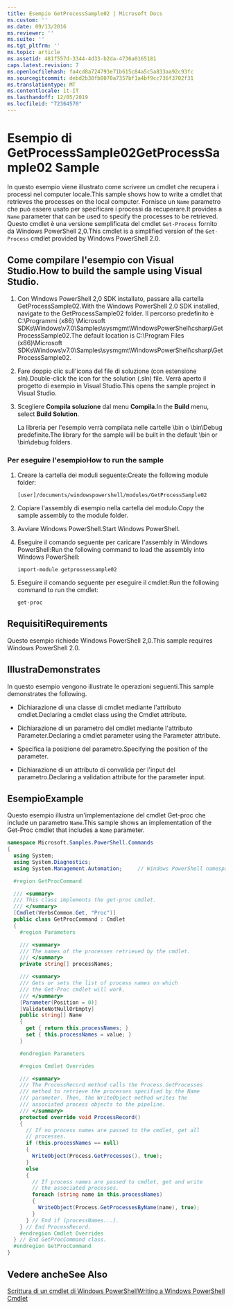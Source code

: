 ```yaml
---
title: Esempio GetProcessSample02 | Microsoft Docs
ms.custom: ''
ms.date: 09/13/2016
ms.reviewer: ''
ms.suite: ''
ms.tgt_pltfrm: ''
ms.topic: article
ms.assetid: 481f557d-3344-4d33-b2da-4736a0165181
caps.latest.revision: 7
ms.openlocfilehash: fa4cd8a724793e71b615c84a5c5a833aa92c93fc
ms.sourcegitcommit: debd2b38fb8070a7357bf1a4bf9cc736f3702f31
ms.translationtype: MT
ms.contentlocale: it-IT
ms.lasthandoff: 12/05/2019
ms.locfileid: "72364570"
---
```

# <a name="getprocesssample02-sample"></a><span data-ttu-id="90b63-102">Esempio di GetProcessSample02</span><span class="sxs-lookup"><span data-stu-id="90b63-102">GetProcessSample02 Sample</span></span>

<span data-ttu-id="90b63-103">In questo esempio viene illustrato come scrivere un cmdlet che recupera i processi nel computer locale.</span><span class="sxs-lookup"><span data-stu-id="90b63-103">This sample shows how to write a cmdlet that retrieves the processes on the local computer.</span></span> <span data-ttu-id="90b63-104">Fornisce un `Name` parametro che può essere usato per specificare i processi da recuperare.</span><span class="sxs-lookup"><span data-stu-id="90b63-104">It provides a `Name` parameter that can be used to specify the processes to be retrieved.</span></span> <span data-ttu-id="90b63-105">Questo cmdlet è una versione semplificata del cmdlet `Get-Process` fornito da Windows PowerShell 2,0.</span><span class="sxs-lookup"><span data-stu-id="90b63-105">This cmdlet is a simplified version of the `Get-Process` cmdlet provided by Windows PowerShell 2.0.</span></span>

## <a name="how-to-build-the-sample-using-visual-studio"></a><span data-ttu-id="90b63-106">Come compilare l'esempio con Visual Studio.</span><span class="sxs-lookup"><span data-stu-id="90b63-106">How to build the sample using Visual Studio.</span></span>

1. <span data-ttu-id="90b63-107">Con Windows PowerShell 2,0 SDK installato, passare alla cartella GetProcessSample02.</span><span class="sxs-lookup"><span data-stu-id="90b63-107">With the Windows PowerShell 2.0 SDK installed, navigate to the GetProcessSample02 folder.</span></span> <span data-ttu-id="90b63-108">Il percorso predefinito è C:\Programmi (x86) \Microsoft SDKs\Windows\v7.0\Samples\sysmgmt\WindowsPowerShell\csharp\GetProcessSample02.</span><span class="sxs-lookup"><span data-stu-id="90b63-108">The default location is C:\Program Files (x86)\Microsoft SDKs\Windows\v7.0\Samples\sysmgmt\WindowsPowerShell\csharp\GetProcessSample02.</span></span>

2. <span data-ttu-id="90b63-109">Fare doppio clic sull'icona del file di soluzione (con estensione sln).</span><span class="sxs-lookup"><span data-stu-id="90b63-109">Double-click the icon for the solution (.sln) file.</span></span> <span data-ttu-id="90b63-110">Verrà aperto il progetto di esempio in Visual Studio.</span><span class="sxs-lookup"><span data-stu-id="90b63-110">This opens the sample project in Visual Studio.</span></span>

3. <span data-ttu-id="90b63-111">Scegliere **Compila soluzione** dal menu **Compila**.</span><span class="sxs-lookup"><span data-stu-id="90b63-111">In the **Build** menu, select **Build Solution**.</span></span>

    <span data-ttu-id="90b63-112">La libreria per l'esempio verrà compilata nelle cartelle \bin o \bin\Debug predefinite.</span><span class="sxs-lookup"><span data-stu-id="90b63-112">The library for the sample will be built in the default \bin or \bin\debug folders.</span></span>

### <a name="how-to-run-the-sample"></a><span data-ttu-id="90b63-113">Per eseguire l'esempio</span><span class="sxs-lookup"><span data-stu-id="90b63-113">How to run the sample</span></span>

1. <span data-ttu-id="90b63-114">Creare la cartella dei moduli seguente:</span><span class="sxs-lookup"><span data-stu-id="90b63-114">Create the following module folder:</span></span>

    `[user]/documents/windowspowershell/modules/GetProcessSample02`

2. <span data-ttu-id="90b63-115">Copiare l'assembly di esempio nella cartella del modulo.</span><span class="sxs-lookup"><span data-stu-id="90b63-115">Copy the sample assembly to the module folder.</span></span>

3. <span data-ttu-id="90b63-116">Avviare Windows PowerShell.</span><span class="sxs-lookup"><span data-stu-id="90b63-116">Start Windows PowerShell.</span></span>

4. <span data-ttu-id="90b63-117">Eseguire il comando seguente per caricare l'assembly in Windows PowerShell:</span><span class="sxs-lookup"><span data-stu-id="90b63-117">Run the following command to load the assembly into Windows PowerShell:</span></span>

    `import-module getprossessample02`

5. <span data-ttu-id="90b63-118">Eseguire il comando seguente per eseguire il cmdlet:</span><span class="sxs-lookup"><span data-stu-id="90b63-118">Run the following command to run the cmdlet:</span></span>

    `get-proc`

## <a name="requirements"></a><span data-ttu-id="90b63-119">Requisiti</span><span class="sxs-lookup"><span data-stu-id="90b63-119">Requirements</span></span>

<span data-ttu-id="90b63-120">Questo esempio richiede Windows PowerShell 2,0.</span><span class="sxs-lookup"><span data-stu-id="90b63-120">This sample requires Windows PowerShell 2.0.</span></span>

## <a name="demonstrates"></a><span data-ttu-id="90b63-121">Illustra</span><span class="sxs-lookup"><span data-stu-id="90b63-121">Demonstrates</span></span>

<span data-ttu-id="90b63-122">In questo esempio vengono illustrate le operazioni seguenti.</span><span class="sxs-lookup"><span data-stu-id="90b63-122">This sample demonstrates the following.</span></span>

- <span data-ttu-id="90b63-123">Dichiarazione di una classe di cmdlet mediante l'attributo cmdlet.</span><span class="sxs-lookup"><span data-stu-id="90b63-123">Declaring a cmdlet class using the Cmdlet attribute.</span></span>

- <span data-ttu-id="90b63-124">Dichiarazione di un parametro del cmdlet mediante l'attributo Parameter.</span><span class="sxs-lookup"><span data-stu-id="90b63-124">Declaring a cmdlet parameter using the Parameter attribute.</span></span>

- <span data-ttu-id="90b63-125">Specifica la posizione del parametro.</span><span class="sxs-lookup"><span data-stu-id="90b63-125">Specifying the position of the parameter.</span></span>

- <span data-ttu-id="90b63-126">Dichiarazione di un attributo di convalida per l'input del parametro.</span><span class="sxs-lookup"><span data-stu-id="90b63-126">Declaring a validation attribute for the parameter input.</span></span>

## <a name="example"></a><span data-ttu-id="90b63-127">Esempio</span><span class="sxs-lookup"><span data-stu-id="90b63-127">Example</span></span>

<span data-ttu-id="90b63-128">Questo esempio illustra un'implementazione del cmdlet Get-proc che include un parametro `Name`.</span><span class="sxs-lookup"><span data-stu-id="90b63-128">This sample shows an implementation of the Get-Proc cmdlet that includes a `Name` parameter.</span></span>

```csharp
namespace Microsoft.Samples.PowerShell.Commands
{
  using System;
  using System.Diagnostics;
  using System.Management.Automation;     // Windows PowerShell namespace

  #region GetProcCommand

  /// <summary>
  /// This class implements the get-proc cmdlet.
  /// </summary>
  [Cmdlet(VerbsCommon.Get, "Proc")]
  public class GetProcCommand : Cmdlet
  {
    #region Parameters

    /// <summary>
    /// The names of the processes retrieved by the cmdlet.
    /// </summary>
    private string[] processNames;

    /// <summary>
    /// Gets or sets the list of process names on which
    /// the Get-Proc cmdlet will work.
    /// </summary>
    [Parameter(Position = 0)]
    [ValidateNotNullOrEmpty]
    public string[] Name
    {
      get { return this.processNames; }
      set { this.processNames = value; }
    }

    #endregion Parameters

    #region Cmdlet Overrides

    /// <summary>
    /// The ProcessRecord method calls the Process.GetProcesses
    /// method to retrieve the processes specified by the Name
    /// parameter. Then, the WriteObject method writes the
    /// associated process objects to the pipeline.
    /// </summary>
    protected override void ProcessRecord()
    {
      // If no process names are passed to the cmdlet, get all
      // processes.
      if (this.processNames == null)
      {
        WriteObject(Process.GetProcesses(), true);
      }
      else
      {
        // If process names are passed to cmdlet, get and write
        // the associated processes.
        foreach (string name in this.processNames)
        {
          WriteObject(Process.GetProcessesByName(name), true);
        }
      } // End if (processNames...).
    } // End ProcessRecord.
    #endregion Cmdlet Overrides
  } // End GetProcCommand class.
  #endregion GetProcCommand
}
```

## <a name="see-also"></a><span data-ttu-id="90b63-129">Vedere anche</span><span class="sxs-lookup"><span data-stu-id="90b63-129">See Also</span></span>

[<span data-ttu-id="90b63-130">Scrittura di un cmdlet di Windows PowerShell</span><span class="sxs-lookup"><span data-stu-id="90b63-130">Writing a Windows PowerShell Cmdlet</span></span>](./writing-a-windows-powershell-cmdlet.md)
